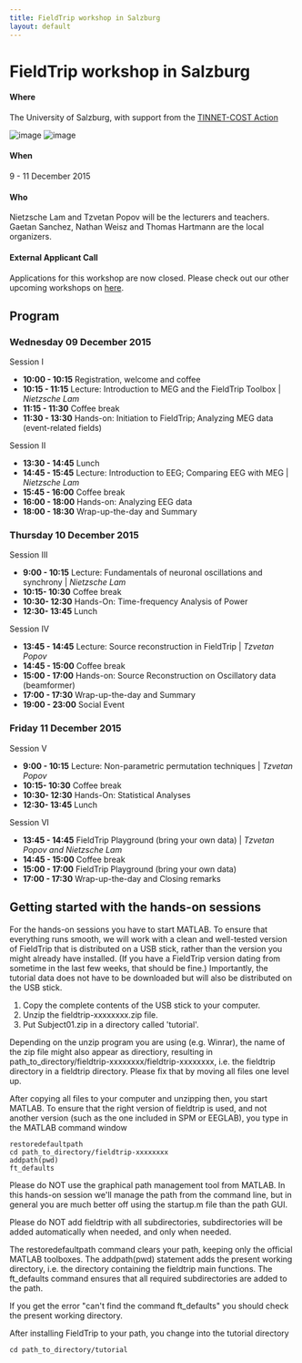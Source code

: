 ```yaml
---
title: FieldTrip workshop in Salzburg
layout: default
---
```


#  FieldTrip workshop in Salzburg

#### Where

The University of Salzburg, with support from the [TINNET-COST Action](http://tinnet.tinnitusresearch.net)

![image](/static/img/workshop/usalzburg.png@200)    ![image](/static/img/workshop/tinnetcost.png@100)

#### When

9 - 11 December 2015

#### Who

Nietzsche Lam and Tzvetan Popov will be the lecturers and teachers.
Gaetan Sanchez, Nathan Weisz and Thomas Hartmann are the local organizers.

#### External Applicant Call

Applications for this workshop are now closed. Please check out our other upcoming workshops on [ here](http://fieldtriptoolbox.org/workshop).

## Program

### Wednesday 09 December 2015

Session I
*  **10:00 - 10:15**   Registration, welcome and coffee
*  **10:15 - 11:15**   Lecture: Introduction to MEG and the FieldTrip Toolbox | *Nietzsche Lam*
*  **11:15 - 11:30**   Coffee break
*  **11:30 - 13:30**   Hands-on: Initiation to FieldTrip; Analyzing MEG data (event-related fields)

Session II
*  **13:30 - 14:45**   Lunch
*  **14:45 - 15:45**   Lecture: Introduction to EEG; Comparing EEG with MEG | *Nietzsche Lam*
*  **15:45 - 16:00**   Coffee break
*  **16:00 - 18:00**   Hands-on: Analyzing EEG data
*  **18:00 - 18:30**   Wrap-up-the-day and Summary

### Thursday 10 December 2015

Session III
*  **9:00 - 10:15**    Lecture: Fundamentals of neuronal oscillations and synchrony | *Nietzsche Lam*
*  **10:15- 10:30**    Coffee break
*  **10:30- 12:30**    Hands-On: Time-frequency Analysis of Power
*  **12:30- 13:45**    Lunch

Session IV
*  **13:45 - 14:45**   Lecture: Source reconstruction in FieldTrip | *Tzvetan Popov*
*  **14:45 - 15:00**   Coffee break
*  **15:00 - 17:00**   Hands-on: Source Reconstruction on Oscillatory data (beamformer)
*  **17:00 - 17:30**   Wrap-up-the-day and Summary
*  **19:00 - 23:00**   Social Event

### Friday 11 December 2015

Session V
*  **9:00 - 10:15**    Lecture: Non-parametric permutation techniques | *Tzvetan Popov*
*  **10:15- 10:30**    Coffee break
*  **10:30- 12:30**    Hands-On: Statistical Analyses
*  **12:30- 13:45**    Lunch

Session VI
*  **13:45 - 14:45**   FieldTrip Playground (bring your own data) | *Tzvetan Popov and Nietzsche Lam*
*  **14:45 - 15:00**   Coffee break
*  **15:00 - 17:00**   FieldTrip Playground (bring your own data)
*  **17:00 - 17:30**   Wrap-up-the-day and Closing remarks

## Getting started with the hands-on sessions

For the hands-on sessions you have to start MATLAB. To ensure that everything runs smooth, we will work with a clean and well-tested version of FieldTrip that is distributed on a USB stick, rather than the version you might already have installed. (If you have a FieldTrip version dating from sometime in the last few weeks, that should be fine.) Importantly, the tutorial data does not have to be downloaded but will also be distributed on the USB stick.

 1.  Copy the complete contents of the USB stick to your computer.
 2.  Unzip the fieldtrip-xxxxxxxx.zip file.
 3.  Put Subject01.zip in a directory called 'tutorial'.

<div class="alert-danger">
Depending on the unzip program you are using (e.g. Winrar), the name
of the zip file might also appear as directiory, resulting in
path_to_directory/fieldtrip-xxxxxxxx/fieldtrip-xxxxxxxx, i.e. the
fieldtrip directory in a fieldtrip directory. Please fix that by
moving all files one level up.
</div>

After copying all files to your computer and unzipping then, you start MATLAB. To ensure that the right version of fieldtrip is used, and not another version (such as the one included in SPM or EEGLAB), you type in the MATLAB command window

    restoredefaultpath
    cd path_to_directory/fieldtrip-xxxxxxxx
    addpath(pwd)
    ft_defaults

<div class="alert-danger">
Please do NOT use the graphical path management tool from MATLAB. In this hands-on session we'll manage the path from the command line, but in general you are much better off using the startup.m file than the path GUI.

Please do NOT add fieldtrip with all subdirectories, subdirectories will be added automatically when needed, and only when needed.
</div>

The restoredefaultpath command clears your path, keeping only the
official MATLAB toolboxes. The addpath(pwd) statement adds the
present working directory, i.e. the directory containing the fieldtrip
main functions. The ft_defaults command ensures that all required
subdirectories are added to the path.

If you get the error "can't find the command ft_defaults" you should check the present working directory.

After installing FieldTrip to your path, you change into the tutorial directory

    cd path_to_directory/tutorial

